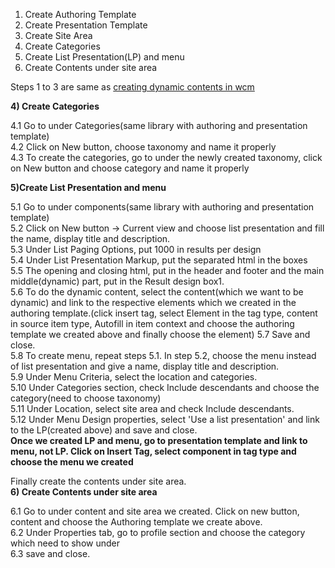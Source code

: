 1) Create Authoring Template  
2) Create Presentation Template  
3) Create Site Area  
4) Create Categories  
5) Create List Presentation(LP) and menu  
6) Create Contents under site area

Steps 1 to 3 are same as [creating dynamic contents in wcm](https://git.tusisobar.com/kickoff/platform/ibm-webshpere/wikis/creating-dynamic-contents-in-wcm)

**4) Create Categories**

4.1 Go to under Categories(same library with authoring and presentation template)  
4.2 Click on New button, choose taxonomy and name it properly  
4.3 To create the categories, go to under the newly created taxonomy, click on New button and choose category and name it properly

**5)Create List Presentation and menu**  

5.1 Go to under components(same library with authoring and presentation template)  
5.2 Click on New button -> Current view and choose list presentation and fill the name, display title and description.  
5.3 Under List Paging Options, put 1000 in results per design  
5.4 Under List Presentation Markup, put the separated html in the boxes  
5.5 The opening and closing html, put in the header and footer and the main middle(dynamic) part, put in the Result design box1.  
5.6 To do the dynamic content, select the content(which we want to be dynamic) and link to the respective elements which we created in the authoring template.(click insert tag, select Element in the tag type, content in source item type, Autofill in item context and choose the authoring template we created above and finally choose the element)
5.7 Save and close.  
5.8 To create menu, repeat steps 5.1. In step 5.2, choose the menu instead of list presentation and give a name, display title and description.  
5.9 Under Menu Criteria, select the location and categories.   
5.10 Under Categories section, check Include descendants and choose the category(need to choose taxonomy)  
5.11 Under Location, select site area and check Include descendants.  
5.12 Under Menu Design properties, select 'Use a list presentation' and link to the LP(created above) and save and close.  
**Once we created LP and menu, go to presentation template and link to menu, not LP. Click on Insert Tag, select component in tag type and choose the menu we created**

Finally create the contents under site area.  
**6) Create Contents under site area**  

6.1 Go to under content and site area we created. Click on new button, content and choose the Authoring template we create above.  
6.2 Under Properties tab, go to profile section and choose the category which need to show under  
6.3 save and close.